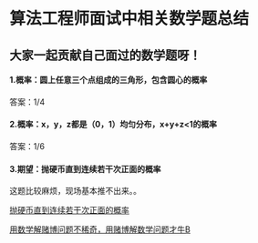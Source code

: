 # 算法工程师面试中相关数学题总结

## 大家一起贡献自己面过的数学题呀！

#### 1.概率：圆上任意三个点组成的三角形，包含圆心的概率

答案：1/4

#### 2.概率：x，y，z都是（0，1）均匀分布，x+y+z<1的概率

答案：1/6

#### 3.期望：抛硬币直到连续若干次正面的概率

这题比较麻烦，现场基本推不出来。。

[抛硬币直到连续若干次正面的概率](https://www.cnblogs.com/avril/archive/2013/06/28/3161669.html)

[用数学解赌博问题不稀奇，用赌博解数学问题才牛B](http://www.matrix67.com/blog/archives/3638)
